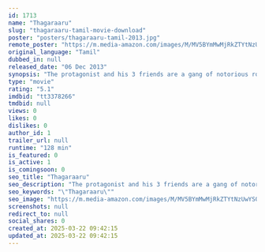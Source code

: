 ```yaml
---
id: 1713
name: "Thagaraaru"
slug: "thagaraaru-tamil-movie-download"
poster: "posters/thagaraaru-tamil-2013.jpg"
remote_poster: "https://m.media-amazon.com/images/M/MV5BYmMwMjRkZTYtNzUwYS00ZDI2LWEwOTktNjgyYzVhMjMyMTcwXkEyXkFqcGc@._V1_SX300.jpg"
original_language: "Tamil"
dubbed_in: null
released_date: "06 Dec 2013"
synopsis: "The protagonist and his 3 friends are a gang of notorious robbers who make merry in Madurai. Their way of life earns them a handful of formidable rivals. An intense depiction of friendship and love marred by rivalry and vengeance ..."
type: "movie"
rating: "5.1"
imdbid: "tt3378266"
tmdbid: null
views: 0
likes: 0
dislikes: 0
author_id: 1
trailer_url: null
runtime: "128 min"
is_featured: 0
is_active: 1
is_comingsoon: 0
seo_title: "Thagaraaru"
seo_description: "The protagonist and his 3 friends are a gang of notorious robbers who make merry in Madurai. Their way of life earns them a handful of formidable rivals. An intense depiction of friendship and love marred by rivalry and vengeance ..."
seo_keywords: "\"Thagaraaru\""
seo_image: "https://m.media-amazon.com/images/M/MV5BYmMwMjRkZTYtNzUwYS00ZDI2LWEwOTktNjgyYzVhMjMyMTcwXkEyXkFqcGc@._V1_SX300.jpg"
screenshots: null
redirect_to: null
social_shares: 0
created_at: 2025-03-22 09:42:15
updated_at: 2025-03-22 09:42:15
---
```


